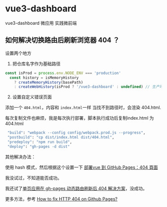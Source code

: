 # vue3-dashboard
vue3-dashboard 微应用 实践微前端

## 如何解决切换路由后刷新浏览器 404 ？

设置两个地方

1. 把仓库名字作为基础路径

```js
const isProd = process.env.NODE_ENV === 'production'
  const history = isMemoryHistory
    ? createMemoryHistory(basePath)
    : createWebHistory(isProd ? '/vue3-dashboard' : undefined) // 生产环境才设置基础路径
```

2. 设置自定义错误页面

添加一个 `404.html`，内容和 `index.html`一样
当找不到路径时，会渲染 404.html.

每次复制文件也麻烦，我是每次执行部署，脚本执行成功后复制index.html 为 404.html

```bash
 "build": "webpack --config config/webpack.prod.js --progress",
 "postbuild": "cp dist/index.html dist/404.html",
 "predeploy": "npm run build",
 "deploy": "gh-pages -d dist"
```

其他解决办法：

使用 hash 模式，然后根据这个设置一下 [部署vue 到 GitHub Pages：404 頁面](https://siddharam.com.tw/post/20190929/)

我没试过，不知道能否成功。

我还试了[单页应用在 gh-pages 动态路由刷新后 404 解决方案](https://segmentfault.com/a/1190000012951274)，没成功。

更多方法，参考 [How to fix HTTP 404 on Github Pages?](https://stackoverflow.com/questions/11577147/how-to-fix-http-404-on-github-pages)
